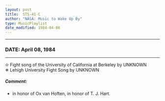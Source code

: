 ```yaml
---
layout: post
title:  STS-41-C
author: "NASA: Music to Wake Up By"
type: MusicPlaylist
date_modified: 1984-04-08
---
```


----
### DATE: April 08, 1984
----
✫ Fight song of the University of California at Berkeley by UNKNOWN  &nbsp;<br />✵ Lehigh University Fight Song by UNKNOWN

##### Comment:
* in honor of Ox van Hoften,
in honor of T. J. Hart.
